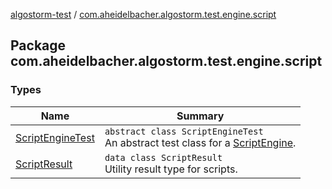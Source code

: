 [algostorm-test](../index.md) / [com.aheidelbacher.algostorm.test.engine.script](.)

## Package com.aheidelbacher.algostorm.test.engine.script

### Types

| Name | Summary |
|---|---|
| [ScriptEngineTest](-script-engine-test/index.md) | `abstract class ScriptEngineTest`<br>An abstract test class for a [ScriptEngine](#). |
| [ScriptResult](-script-result/index.md) | `data class ScriptResult`<br>Utility result type for scripts. |
